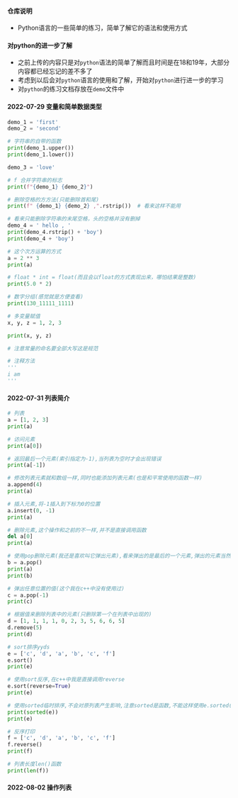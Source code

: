 #### 仓库说明
* Python语言的一些简单的练习，简单了解它的语法和使用方式

#### 对python的进一步了解
* 之前上传的内容只是对`python`语法的简单了解而且时间是在18和19年，大部分内容都已经忘记的差不多了
* 考虑到以后会对`python`语言的使用和了解，开始对`python`进行进一步的学习
* 对`python`的练习文档存放在`demo`文件中

#### 2022-07-29 变量和简单数据类型

```py
demo_1 = 'first'
demo_2 = 'second'

# 字符串的自带的函数
print(demo_1.upper())
print(demo_1.lower())

demo_3 = 'love'

# f 合并字符串的标志
print(f"{demo_1} {demo_2}")

# 删除空格的方方法(只能删除首和尾)
print(f" {demo_1} {demo_2} ,".rstrip())  # 看来这样不能用

# 看来只能删除字符串的末尾空格，头的空格并没有删掉
demo_4 = ' hello , '
print(demo_4.rstrip() + 'boy')
print(demo_4 + 'boy')

# 这个次方运算的方式
a = 2 ** 3
print(a)

# float * int = float(而且会以float的方式表现出来，哪怕结果是整数)
print(5.0 * 2)

# 数字分组(感觉就是方便查看)
print(130_11111_1111)

# 多变量赋值
x, y, z = 1, 2, 3

print(x, y, z)

# 注意常量的命名要全部大写这是规范

# 注释方法
'''
i am
'''

```

#### 2022-07-31 列表简介

```py
# 列表
a = [1, 2, 3]
print(a)

# 访问元素
print(a[0])

# 返回最后一个元素(索引指定为-1),当列表为空时才会出现错误
print(a[-1])

# 修改列表元素就和数组一样,同时也能添加列表元素(也是和平常使用的函数一样)
a.append(4)
print(a)

# 插入元素,将-1插入到下标为0的位置
a.insert(0, -1)
print(a)

# 删除元素,这个操作和之前的不一样,并不是直接调用函数
del a[0]
print(a)

# 使用pop删除元素(我还是喜欢叫它弹出元素),看来弹出的是最后的一个元素,弹出的元素当然不会在原列表中了
b = a.pop()
print(a)
print(b)

# 弹出任意位置的值(这个我在c++中没有使用过)
c = a.pop(-1)
print(c)

# 根据值来删除列表中的元素(只删除第一个在列表中出现的)
d = [1, 1, 1, 1, 0, 2, 3, 5, 6, 6, 5]
d.remove(5)
print(d)

# sort排序yyds
e = ['c', 'd', 'a', 'b', 'c', 'f']
e.sort()
print(e)

# 使用sort反序,在c++中我是直接调用reverse
e.sort(reverse=True)
print(e)

# 使用sorted临时排序,不会对原列表产生影响,注意sorted是函数,不能这样使用e.sorted()
print(sorted(e))
print(e)

# 反序打印
f = ['c', 'd', 'a', 'b', 'c', 'f']
f.reverse()
print(f)

# 列表长度len()函数
print(len(f))

```

#### 2022-08-02 操作列表

```py

```